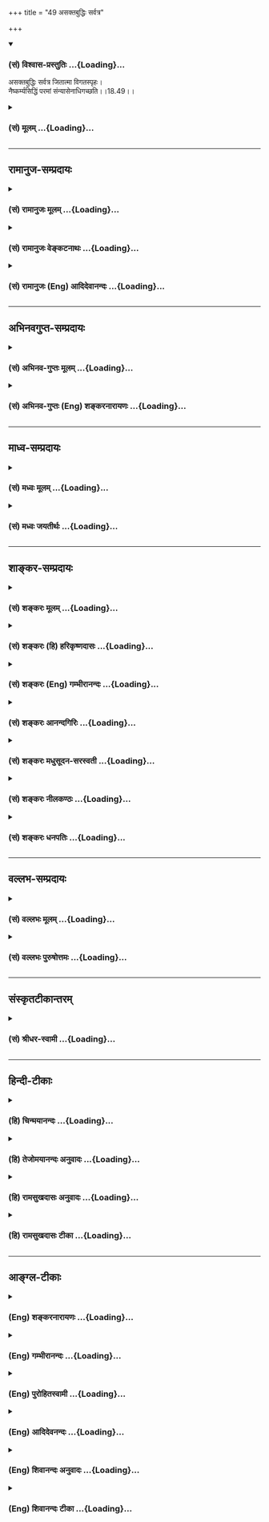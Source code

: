 +++
title = "49 असक्तबुद्धिः सर्वत्र"

+++
<div class="js_include" newlevelforh1="3" title="(सं) विश्वास-प्रस्तुतिः" unfilled url="/purANam_vaiShNavam/mahAbhAratam/06-bhIShma-parva/03-bhagavad-gItA-parva/saMskRtam/vishvAsa-prastutiH/18_moxa-saMnyAsa-yogaH/49_asaktabuddhiH_sar.md">
<details open><summary><h3>(सं) विश्वास-प्रस्तुतिः ...{Loading}...</h3></summary>

असक्तबुद्धिः सर्वत्र जितात्मा विगतस्पृहः।  
नैष्कर्म्यसिद्धिं परमां संन्यासेनाधिगच्छति।।18.49।।
</details>
</div>
<div class="js_include collapsed" newlevelforh1="3" title="(सं) मूलम्" unfilled url="/purANam_vaiShNavam/mahAbhAratam/06-bhIShma-parva/03-bhagavad-gItA-parva/saMskRtam/mUlam/18_moxa-saMnyAsa-yogaH/49_asaktabuddhiH_sar.md">
<details><summary><h3>(सं) मूलम् ...{Loading}...</h3></summary>

असक्तबुद्धिः सर्वत्र जितात्मा विगतस्पृहः।  
नैष्कर्म्यसिद्धिं परमां संन्यासेनाधिगच्छति।।18.49।।
</details>
</div>


_________________
## रामानुज-सम्प्रदायः
<div class="js_include collapsed" newlevelforh1="3" title="(सं) रामानुजः मूलम्" unfilled url="/purANam_vaiShNavam/mahAbhAratam/06-bhIShma-parva/03-bhagavad-gItA-parva/saMskRtam/rAmAnujaH/mUlam/18_moxa-saMnyAsa-yogaH/49_asaktabuddhiH_sar.md">
<details><summary><h3>(सं) रामानुजः मूलम् ...{Loading}...</h3></summary>

।।18.49।।**सर्वत्र** फलादिषु **असक्तबुद्धिः जितात्मा** जितमनाः
परमपुरुषकर्तृत्वानुसन्धानेन आत्मकर्तृत्वे **विगतस्पृहः** एवं त्यागाद्
अनन्यत्वेन निर्णीतेन **संन्यासेन** युक्तः कर्म कुर्वन् **परमां
नैष्कर्म्यसिद्धिम् अधिगच्छति।** परमां ध्याननिष्ठां ज्ञानयोगस्य अपि
फलभूताम् अधिगच्छति इत्यर्थः। वक्ष्यमाणध्यानयोगावाप्तिं
सर्वेन्द्रियकर्मोपरतिरूपाम् अधिगच्छति।

</details>
</div>
<div class="js_include collapsed" newlevelforh1="3" title="(सं) रामानुजः वेङ्कटनाथः" unfilled url="/purANam_vaiShNavam/mahAbhAratam/06-bhIShma-parva/03-bhagavad-gItA-parva/saMskRtam/rAmAnujaH/venkaTanAthaH/18_moxa-saMnyAsa-yogaH/49_asaktabuddhiH_sar.md">
<details><summary><h3>(सं) रामानुजः वेङ्कटनाथः ...{Loading}...</h3></summary>

  
  
।।18.49।। सर्वत्रासक्तबुद्धिः इत्युक्तेऽपि पुनःविगतस्पृहः
इत्येतत्फलसङ्गनिवृत्तिरूपत्यागसहपठितकर्तृत्वत्यागविषयत्वौचित्यात्
स्वप्नादिष्वपि स्वात्मनि
कर्तृत्वानुसन्धानप्रसङ्गनिवृत्तिरूपत्यागकाष्ठाविवक्षयेत्याहआत्मकर्तृत्वे
विगतस्पृह इति। सन्न्यासेनाधिगच्छति इति न ज्ञानयोगादिपरं;कर्म न त्यजेत्
इति प्रकृतानन्वयात्;
अध्यायारम्भोक्तसन्न्यासविषयत्वौचित्याच्चेत्यभिप्रायेणाऽऽहएवं
त्यागादनन्यत्वेन निर्णीतेनेति। अत्र नैष्कर्म्यसिद्धिशब्दो न
मोक्षविषयःसिद्धिं प्राप्तः इत्यादिना पुनः कर्तव्यविधानात्; नापि
ज्ञानयोगमात्रविषयः;परमाम् इति विशेषणान्नैष्कर्म्यशब्दमात्रेण च
तद्विवक्षोपपत्तेः। अतोऽत्र ज्ञाननिष्ठाफलप्रारम्भो विवक्षित
इत्यभिप्रायेणाऽऽहपरमां ध्याननिष्ठामिति। नैष्कर्म्यसिद्धिम् इति
समासवशात्परमत्वविशेषणशक्त्या वा सिद्धिं,विवृणोति -- ज्ञानयोगस्यापि
फलभूतामिति। उक्तार्थपरत्वमुत्तरग्रन्थानुगुण्येनाऽऽह --
वक्ष्यमाणध्यानयोगावाप्तिमित्यादिना। निर्गतकर्मा निष्कर्मा; तस्य भावो
नैष्कर्म्यमिति व्युत्पत्तिं व्यनक्तिसर्वेन्द्रियकर्मोपरतिरूपामिति।  
  

</details>
</div>
<div class="js_include collapsed" newlevelforh1="3" title="(सं) रामानुजः (Eng) आदिदेवानन्दः" unfilled url="/purANam_vaiShNavam/mahAbhAratam/06-bhIShma-parva/03-bhagavad-gItA-parva/saMskRtam/rAmAnujaH/english/AdidevAnandaH/18_moxa-saMnyAsa-yogaH/49_asaktabuddhiH_sar.md">
<details><summary><h3>(सं) रामानुजः (Eng) आदिदेवानन्दः ...{Loading}...</h3></summary>

18.49 He whose understanding is, on all sides, without attachments,
concerning fruits etc., whose 'self is conered,' i.e., who has conered
his mind; who, by contemplating on the agency of the Supreme Person, is
free from the habit of attributing agency to the self; and who is thus
eipped with Sannyasa which has been positively determined to be the same
as Tyaga - such a man, performing actions, attains supreme perfection
which is free from all activities. The meaning is that he attains
devotion to Dhyana which is the consummation of even Jnana Yoga; he
attains Dhyana Yoga (Yoga of meditation) consisting in the complete
cessation of sensory activity, which is going to be described hereafter.

</details>
</div>


_________________
## अभिनवगुप्त-सम्प्रदायः
<div class="js_include collapsed" newlevelforh1="3" title="(सं) अभिनव-गुप्तः मूलम्" unfilled url="/purANam_vaiShNavam/mahAbhAratam/06-bhIShma-parva/03-bhagavad-gItA-parva/saMskRtam/abhinava-guptaH/mUlam/18_moxa-saMnyAsa-yogaH/49_asaktabuddhiH_sar.md">
<details><summary><h3>(सं) अभिनव-गुप्तः मूलम् ...{Loading}...</h3></summary>

।।18.41 -- 18.60।। एवमियता षण्णां प्रत्येकं त्रिस्वरूपत्वं धृत्यादीनां च
प्रतिपादितम्। तन्मध्यात् सात्त्विके राशौ वर्तमानो दैवीं संपदं प्राप्त इह
ज्ञाने योग्यः; त्वं च तथाविधः इत्यर्जुनः प्रोत्साहितः। अधुना तु इदमुच्यते
-- यदि तावदनया ज्ञानबुद्ध्या कर्मणि भवान् प्रवर्तते तदा
स्वधर्मप्रवृत्त्या विज्ञानपूततया च न कर्मसंबन्धस्तव। अथैतन्नानुमन्यसे;
तदवश्यं तव प्रवृत्त्या तावत् भाव्यम् जातेरेव तथाभावे स्थितत्वात्। यतः
सर्वः स्वभावनियतः +++(S;;N स्वस्वभावनियतः )+++ कुतश्चिद्दोषात्
तिरोहिततत्स्वभावः +++(S;;N -- हिततत्तत्स्वभावः )+++ कंचित्कालं भूत्वापि;
तत्तिरोधायकविगमे स्वभावं व्यक्त्यापन्नं लभत एव। तथाहि एवंविधो वर्णनां
स्वभावः। एवमवश्यंभाविन्यां प्रवृत्तौ ततः फलविभागिता भवेत्।। तदाह --
ब्राह्मणेत्यादि अवशोऽपि तत् इत्यन्तम्। ब्राह्मणादीनां
कर्मप्रविभागनिरूपणस्य स्वभावोऽश्यं नातिक्रामति,+++(S; ; N omit न and read
अतिक्रामति )+++ इति क्षत्रियस्वभावस्य भवतोऽनिच्छतोऽपि प्रकृतिः स्वभावाख्या
नियोक्तृताम् अव्यभिचारेण भजते। केवलं तया नियुक्तस्य पुण्यपापसंबन्धः। अतः
मदभिहितविज्ञानप्रमाणपुरःसरीकारेण कर्माण्यनुतिष्ठ। तथा सति बन्धो
निवर्त्स्यति। इत्यस्यार्थस्य परिकरघटनतात्पर्यं +++(S; ; N -- करबन्धघटन --
)+++ महावाक्यार्थस्य। अवान्तरवाक्यानां स्पष्टा ( ष्टोऽ ) र्थः। समासेन +++(S
omits समासेन )+++ ( श्लो. 50 ) संक्षेपेण। ज्ञानस्य; प्रागुक्तस्य। निष्ठां (
ष्ठा ) वाग्जालपरिहारेण निश्चितामाह। बुद्ध्या विशुद्धया इत्यादि सर्वमेतत्
व्याख्यातप्रायमिति न पुनरायस्यते,+++(N -- रारभ्यते )+++।

</details>
</div>
<div class="js_include collapsed" newlevelforh1="3" title="(सं) अभिनव-गुप्तः (Eng) शङ्करनारायणः" unfilled url="/purANam_vaiShNavam/mahAbhAratam/06-bhIShma-parva/03-bhagavad-gItA-parva/saMskRtam/abhinava-guptaH/english/shankaranArAyaNaH/18_moxa-saMnyAsa-yogaH/49_asaktabuddhiH_sar.md">
<details><summary><h3>(सं) अभिनव-गुप्तः (Eng) शङ्करनारायणः ...{Loading}...</h3></summary>

18.49 See Comment under 18.60

</details>
</div>


_________________
## माध्व-सम्प्रदायः
<div class="js_include collapsed" newlevelforh1="3" title="(सं) मध्वः मूलम्" unfilled url="/purANam_vaiShNavam/mahAbhAratam/06-bhIShma-parva/03-bhagavad-gItA-parva/saMskRtam/madhvaH/mUlam/18_moxa-saMnyAsa-yogaH/49_asaktabuddhiH_sar.md">
<details><summary><h3>(सं) मध्वः मूलम् ...{Loading}...</h3></summary>

।।18.49।। नैष्कर्म्यसिद्धिं; नैष्कर्म्यफलां योगसिद्धिम्।

</details>
</div>
<div class="js_include collapsed" newlevelforh1="3" title="(सं) मध्वः जयतीर्थः" unfilled url="/purANam_vaiShNavam/mahAbhAratam/06-bhIShma-parva/03-bhagavad-gItA-parva/saMskRtam/madhvaH/jayatIrthaH/18_moxa-saMnyAsa-yogaH/49_asaktabuddhiH_sar.md">
<details><summary><h3>(सं) मध्वः जयतीर्थः ...{Loading}...</h3></summary>

।।18.49।। नैष्कर्म्यसिद्धिं मोक्षमिति केचित्; तदसत् तदनन्तरं मां विशते
इति वाक्यशेषविरोधादिति भावेनान्यथा व्याचष्टे -- **नैष्कर्म्ये**ति।
नैष्कर्म्यार्था सिद्धिर्नैष्कर्म्यसिद्धिः। सा च योगस्येत्यर्थः।

</details>
</div>


_________________
## शाङ्कर-सम्प्रदायः
<div class="js_include collapsed" newlevelforh1="3" title="(सं) शङ्करः मूलम्" unfilled url="/purANam_vaiShNavam/mahAbhAratam/06-bhIShma-parva/03-bhagavad-gItA-parva/saMskRtam/shankaraH/mUlam/18_moxa-saMnyAsa-yogaH/49_asaktabuddhiH_sar.md">
<details><summary><h3>(सं) शङ्करः मूलम् ...{Loading}...</h3></summary>

।।18.49।। -- **असक्तबुद्धिः** असक्ता सङ्गरहिता बुद्धिः अन्तःकरणं यस्य सः
असक्तबुद्धिः **सर्वत्र** पुत्रदारादिषु आसक्तिनिमित्तेषु; **जितात्मा**
जितः वशीकृतः आत्मा अन्तःकरणं यस्य सः जितात्मा; **विगतस्पृहः** विगता
स्पृहा तृष्णा देहजीवितभोगेषु यस्मात् सः विगतस्पृहः; यः एवंभूतः आत्मज्ञः
सः **नैष्कर्म्यसिद्धिं** निर्गतानि कर्माणि यस्मात्
निष्क्रियब्रह्मात्मसंबोधात् सः निष्कर्मा तस्य भावः नैष्कर्म्यम्;
नैष्कर्म्यं च तत् सिद्धिश्च सा नैष्कर्म्यसिद्धिः; निष्कर्मत्वस्य वा
निष्क्रियात्मरूपावस्थानलक्षणस्य सिद्धिः निष्पत्तिः; तां
नैष्कर्म्यसिद्धिं **परमां** प्रकृष्टां कर्मजसिद्धिविलक्षणां
सद्योमुक्त्यवस्थानरूपां संन्यासेन सम्यग्दर्शनेन तत्पूर्वकेण वा
सर्वकर्मसंन्यासेन अधिगच्छति प्राप्नोति। तथा च उक्तम् -- सर्वकर्माणि मनसा
संन्यस्य नैव कुर्वन्न कारयन्नास्ते (गीता 5।13) इति।। पूर्वोक्तेन
स्वकर्मानुष्ठानेन ईश्वराभ्यर्चनरूपेण जनितां प्रागुक्तलक्षणां सिद्धिं
प्राप्तस्य उत्पन्नात्मविवेकज्ञानस्य केवलात्मज्ञाननिष्ठारूपा
नैष्कर्म्यलक्षणा सिद्धिः येन क्रमेण भवति; तत् वक्तव्यमिति आह --,

</details>
</div>
<div class="js_include collapsed" newlevelforh1="3" title="(सं) शङ्करः (हि) हरिकृष्णदासः" unfilled url="/purANam_vaiShNavam/mahAbhAratam/06-bhIShma-parva/03-bhagavad-gItA-parva/saMskRtam/shankaraH/hindI/harikRShNadAsaH/18_moxa-saMnyAsa-yogaH/49_asaktabuddhiH_sar.md">
<details><summary><h3>(सं) शङ्करः (हि) हरिकृष्णदासः ...{Loading}...</h3></summary>

।।18.49।। ज्ञाननिष्ठाकी योग्यताप्राप्तिरूप जो कर्मजनित सिद्धि कही गयी है;
उसकी फलभूत ज्ञाननिष्ठारूप नैष्कर्म्यसिद्धि भी कही जानी चाहिये। इसलिये
अगला श्लोक आरम्भ किया जाता है --, जो सर्वत्र असक्तबुद्धि है -- पुत्र;
स्त्री आदि जो आसक्तिके स्थान हैं; उन सबमें जिसका अन्तःकरण आसक्तिसे --
प्रीतिसे रहित हो चुका है। जो जितात्मा है -- जिसका आत्मा यानी अन्तःकरण
जीता हुआ है अर्थात् वशमें किया हुआ है। जो स्पृहारहित है -- शरीर; जीवन और
भोगोंमें भी जिसकी स्पृहा -- तृष्णा नष्ट हो गयी है। जो ऐसा आत्मज्ञानी है;
वह परम नैष्कर्म्यसिद्धिको ( प्राप्त करता है )। निष्क्रिय ब्रह्म ही आत्मा
है यह ज्ञान होनेके कारण जिसके सर्वकर्म निवृत्त हो गये हैं वह निष्कर्मा
है। उसके भावका नाम नैष्कर्म्य है और निष्कर्मतारूप सिद्धिका नाम
नैष्कर्म्यसिद्धि है। अथवा निष्क्रिय आत्मस्वरूपसे स्थित होनारूप
निष्कर्मताका सिद्ध होना ही नैष्कर्म्यसिद्धि है। ऐसी जो कर्मजनित सिद्धिसे
विलक्षण और सद्योमुक्तिमें स्थित होनारूप उत्तम सिद्धि है; उसको संन्यासके
द्वारा; यानी यथार्थ ज्ञानसे अथवा ज्ञानपूर्वक सर्वकर्मसंन्यासके द्वारा;
लाभ करता है ऐसा ही कहा भी है कि सब कर्मोंको मनसे छोड़कर न करता हुआ और न
करवाता हुआ रहता है।

</details>
</div>
<div class="js_include collapsed" newlevelforh1="3" title="(सं) शङ्करः (Eng) गम्भीरानन्दः" unfilled url="/purANam_vaiShNavam/mahAbhAratam/06-bhIShma-parva/03-bhagavad-gItA-parva/saMskRtam/shankaraH/english/gambhIrAnandaH/18_moxa-saMnyAsa-yogaH/49_asaktabuddhiH_sar.md">
<details><summary><h3>(सं) शङ्करः (Eng) गम्भीरानन्दः ...{Loading}...</h3></summary>

18.49 Asakta-buddhih, he whose intellect, the internal organ, remains
unattached; sarvatra, to everything, with regard to son, wife and others
who are the cuases of attachment; jitatma, who has conered his internal
organs; and vigata-sprhah, who is desireless, whose thirst for his body,
life and objects of enjoyment have been eradicated;-he who is such a
knower of the Self, adhigaccahti, attains; sannyasena, through
monasticism, through perfect knowledge or through renunciation of all
actions preceded by this knowledge; the paramam, supreme, most
excellent; naiskarmya-siddhim, perfection consisting in the state of one
free from duties. One is said to be free from duties from whom duties
have daparted as a result of realizing that the actionless Brahman is
his Self; his state is naiskarmyam. That siddhi (perfection) which is
this naiskarmya is naiskarmya-siddhi. Or, this phrase means 'achievement
of naiskarmya', i.e., achievement of the state of remaining established
in one's own real nature as the actionless Self-which is different from
the success arising from Karma (-yoga), and is of the form of being
established in the state of immediate Liberation. Accordingly has it
been said, '৷৷.having given up all actions mentally,৷৷.without doing or
causing (others) to do anything at all' (5.13). The stages through which
one who has attained success-which has the aforesaid characteristics and
which arises from the performance of one's own duties mentioned earlier
as worship of God-, and in whom has arisen discriminative knowledge,
achieves perfection-in the form of exclusive adherence to Knowledge of
the Self and consisting in the state of one free from duties-have to be
stated. With this is view the Lord says:

</details>
</div>
<div class="js_include collapsed" newlevelforh1="3" title="(सं) शङ्करः आनन्दगिरिः" unfilled url="/purANam_vaiShNavam/mahAbhAratam/06-bhIShma-parva/03-bhagavad-gItA-parva/saMskRtam/shankaraH/AnandagiriH/18_moxa-saMnyAsa-yogaH/49_asaktabuddhiH_sar.md">
<details><summary><h3>(सं) शङ्करः आनन्दगिरिः ...{Loading}...</h3></summary>

।।18.49।। विदुषः सर्वकर्मत्यागेऽपि नाविदुषस्तथेत्युक्तम्;
इदानीमुक्तमनूद्यानन्तरश्लोकतात्पर्यमाह -- **या च** **कर्मजेति।**
चोऽवधारणार्थो भिन्नक्रमो वक्तव्य इत्यत्र संबध्यते।
साधनान्युपदिशन्नैष्कर्म्यसिद्धिं व्यपदिशति -- **असक्तेति।**
पुत्रादिविषये चेतसः सङ्गाभावेऽपि तस्यास्वाधीनत्वमाशङ्क्याह --
**जितात्मेति।** असक्तिमुक्त्वा स्पृहाभावं वदता
पुनरुक्तिरिष्टेत्याशङ्क्याह -- **देहेति।** उक्तमनूद्य तत्फलं लम्भयति --
**य एवमिति।** कर्मणां निर्गतौ हेतुमाह -- **निष्क्रियेति।**
सम्यग्ज्ञानार्थत्वेन नैष्कर्म्यसिद्धिशब्दं व्याख्यायार्थान्तरमाह --
**नैष्कर्म्यस्येति।** प्रकर्षमेव प्रकटयति -- **कर्मजेति।** संन्यासस्य
श्रुतिस्मृत्योः सम्यग्दर्शनत्वाप्रसिद्धेरयुक्तं तादात्म्यमित्याशङ्क्य
पक्षान्तरमाह -- **तत्पूर्वकेणेति।** संन्यासान्नैष्कर्म्यप्राप्तिरित्यत्र
वाक्योपक्रमानुकूल्यमाह -- **तथाचेति।**

</details>
</div>
<div class="js_include collapsed" newlevelforh1="3" title="(सं) शङ्करः मधुसूदन-सरस्वती" unfilled url="/purANam_vaiShNavam/mahAbhAratam/06-bhIShma-parva/03-bhagavad-gItA-parva/saMskRtam/shankaraH/madhusUdana-sarasvatI/18_moxa-saMnyAsa-yogaH/49_asaktabuddhiH_sar.md">
<details><summary><h3>(सं) शङ्करः मधुसूदन-सरस्वती ...{Loading}...</h3></summary>

।।18.49।। कः पुनः सर्वकर्मत्यागासमर्थो यो
नित्यानित्यवस्तुविवेकजेनेहामुत्रार्थभोगवैराग्येण शमदमादिसंपन्नः कर्मजां
सिद्धिमशुद्धिपरिक्षयद्वारा मुमुक्षुः शुद्धब्रह्मात्मैक्यजिज्ञासां
प्राप्तः स स्वेष्टमोक्षहेतुब्रह्मात्मैक्यज्ञानसाधनवेदान्तवाक्यश्रवणादि
कर्तुं सर्वविक्षेपनिवृत्त्या तच्छेषभूतं सर्वकर्मसंन्यासं
श्रुतिस्मृतिविहितं कुर्यादेव। तस्मादेवंविच्छान्तो दान्त उपरतस्तितिक्षुः
समाहितो भूत्वात्मन्येवात्मानं पश्येत् इति श्रुतेःसत्यानृते सुखदुःखे
वेदानिमं लोकममुं च परित्यज्यात्मानमन्विच्छेत् इति स्मृतेश्च
उपरतस्त्यक्तसर्वकर्मा भूत्वात्मानं पश्येत्। आत्मदर्शनाय वेदान्तवाक्यानि
विचारयेदिति श्रुत्यर्थः। एतादृश एवब्रह्मसंस्थोऽमृतत्वमेति इति श्रुत्या
धर्मस्कन्धत्रयविलक्षणत्वेन प्रतिपादितः परमहंसपरिव्राजकः परमहंसपरिव्राजकं
कृतकृत्यं गुरुमुपसृत्य वेदान्तवाक्यविचारसमर्थो यमुद्दिश्यअथातो
ब्रह्मजिज्ञासा इत्यादिचतुर्लक्षणमीमांसा भगवता बादरायणेन समारम्भि।
कीदृशोऽसावित्याह -- असक्तेति। सर्वत्र पुत्रदारादिषु
सक्तिनिमित्तेष्वप्यसक्तबुद्धिरहमेषां ममैत इत्यभिष्वङ्गरहिता बुद्धिर्यस्य
सः। यतो जितात्मा विषयेभ्यः प्रत्याहृत्य वशीकृतान्तःकरणः। विषयरागे सति
कथं,प्रत्याहरणं तत्राह। विगतस्पृहो देहजीवितभोगेष्वपि वाञ्छारहितः
सर्वदृश्येषु दोषदर्शनेन नित्यबोधपरमानन्दरूपमोक्षगुणदर्शनेन च सर्वतो
विरक्त इत्यर्थः। य एवं शुद्धान्तःकरणःस्वकर्मणा तमभ्यर्च्य सिद्धिं
विन्दति मानवः इति वचनप्रतिपादितां कर्मजामपरमां सिद्धिं
ज्ञानसाधनवेदान्तवाक्यविचाराधिकारलक्षणां ज्ञाननिष्ठायोग्यतां प्राप्तः स
संन्यासेन शिखायज्ञोपवीतादिसहितसर्वकर्मत्यागेन हेतुना तत्पूर्वकेण
विचारेणेत्यर्थः। नैष्कर्म्यसिद्धिं निष्कर्म ब्रह्म तद्विषयं
विचारपरिनिष्पन्नं ज्ञानं नैष्कर्म्यं तद्रूपां सिद्धिं परमां कर्मजाया
अपरमसिद्धेः फलभूतामधिगच्छति साधनपरिपाकेण प्राप्नोति। अथवा
संन्यासेनेतीत्थंभूतलक्षणे तृतीया। सर्वकर्मसंन्यासरूपां नैष्कर्म्यसिद्धिं
ब्रह्मसाक्षात्कारयोग्यतां नैर्गुण्यलक्षणां सिद्धिं परमां पूर्वस्याः
सिद्धेः सात्त्विक्याः फलभूतामधिगच्छतीत्यर्थः।

</details>
</div>
<div class="js_include collapsed" newlevelforh1="3" title="(सं) शङ्करः नीलकण्ठः" unfilled url="/purANam_vaiShNavam/mahAbhAratam/06-bhIShma-parva/03-bhagavad-gItA-parva/saMskRtam/shankaraH/nIlakaNThaH/18_moxa-saMnyAsa-yogaH/49_asaktabuddhiH_sar.md">
<details><summary><h3>(सं) शङ्करः नीलकण्ठः ...{Loading}...</h3></summary>

।।18.49।। स्वकर्मणामीश्वरे समर्पणं कर्तव्यमित्युक्त्वानन्तरश्लोकद्वयेन
स्वकर्मणामावश्यकत्वमुक्त्वा तेषां परमेश्वरेऽर्पणेन किं फलं स्यादित्यत आह
-- **असक्तेति।** संन्यासेनकार्यमित्येव यत्कर्म नियतं
क्रियतेऽर्जुन। ,सङ्गं त्यक्त्वा फलं चैव स त्यागः सात्त्विको मतः इति
पूर्वोक्तेनामुख्यसात्त्विकत्यागेन। असक्तबुद्धिः पुत्रदारादिषु सक्तिपदेषु
आसक्तिवर्जिता बुद्धिर्यस्य सोऽसक्तबुद्धिः विरक्त इत्यर्थः। अतएव जितात्मा
शान्तचित्तः। विगतस्पृहः विशेषेण गता स्पृहा तृष्णा यस्य तादृशो भूत्वा
नैष्कर्म्यसिद्धिं कात्स्न्र्येन स्वरूपतः कर्मत्यागलक्षणां
पारिव्राज्यसिद्धिं परमां पूर्वोक्तामुख्यत्यागापेक्षयातिश्रेष्ठां न
द्वेष्ट्यकुशलं कर्मेति श्लोके व्याख्यातां अधिगच्छति प्राप्नोति।

</details>
</div>
<div class="js_include collapsed" newlevelforh1="3" title="(सं) शङ्करः धनपतिः" unfilled url="/purANam_vaiShNavam/mahAbhAratam/06-bhIShma-parva/03-bhagavad-gItA-parva/saMskRtam/shankaraH/dhanapatiH/18_moxa-saMnyAsa-yogaH/49_asaktabuddhiH_sar.md">
<details><summary><h3>(सं) शङ्करः धनपतिः ...{Loading}...</h3></summary>

।।18.49।। ज्ञाननिष्ठायोग्यतालक्षणायाः कर्मजायाः सिद्धेः फलभूतां
ज्ञाननिष्ठालक्षणां नैष्कर्म्यसिद्धिमाह -- असक्तेति। सर्वत्र
सक्तिनिमित्तेषु पुत्रदारादिष्वसक्तबुद्धिरसक्ता सङ्गरहिता बुद्धिरन्तःकरणं
यस्य स यतो जितो वशीकृत आत्मान्तःकरणं यस्य स जितात्मा। अतएव विगता स्पृहा
देहजीवभोगेषु तृष्णा यस्मात्स य एवंभूत आत्मज्ञः स नैष्कर्म्यसिद्धिं
निर्गतानि कर्माणि यस्मात् निष्क्रयात्मसंबोधात् स निष्कर्मा तस्य भावो
नैष्कर्म्यं तच्च तत्सिद्धिश्च सा नैष्कर्म्यस्य
निष्क्रियात्मस्वरुपावस्थानलक्षणस्य सिद्धिर्निवृत्तिरिति वा तां परमां
कर्मजायाः सिद्धेः प्रकृष्टां सद्योमुक्त्यवस्थानरुपां संन्यासंन
सभ्यग्दर्शनेन तत्पूर्वकेण वा सर्वकर्मसंन्यासंनाधिगच्छति प्राप्नोति।
तदुक्तंसर्वकर्माणि मनसा सन्यस्यास्ते सुखं वशी। नवद्वारे पुरे देही नैव
कुर्वन्न कारयन् इति।

</details>
</div>


_________________
## वल्लभ-सम्प्रदायः
<div class="js_include collapsed" newlevelforh1="3" title="(सं) वल्लभः मूलम्" unfilled url="/purANam_vaiShNavam/mahAbhAratam/06-bhIShma-parva/03-bhagavad-gItA-parva/saMskRtam/vallabhaH/mUlam/18_moxa-saMnyAsa-yogaH/49_asaktabuddhiH_sar.md">
<details><summary><h3>(सं) वल्लभः मूलम् ...{Loading}...</h3></summary>

।।18.49।। पूर्वोक्तप्रकारमेव पुनरनुस्मारयति -- असक्तबुद्धिरिति।
सर्वकर्मणां फलादिषु सक्तिरहितं चित्तं यस्येत्यर्थें साङ्ख्यमुपादेयम्।
जितात्मा विगतस्पृह इति योगसारं; भगवद्व्यतिरिक्ते स्पृहारहित इति वा
भक्तिरुपादेयतयोक्ता। एवं सन्न्यासेन परमां सिद्धिं नैष्कर्म्यरूपां
पूर्वसूत्रितामधिगच्छति।

</details>
</div>
<div class="js_include collapsed" newlevelforh1="3" title="(सं) वल्लभः पुरुषोत्तमः" unfilled url="/purANam_vaiShNavam/mahAbhAratam/06-bhIShma-parva/03-bhagavad-gItA-parva/saMskRtam/vallabhaH/puruShottamaH/18_moxa-saMnyAsa-yogaH/49_asaktabuddhiH_sar.md">
<details><summary><h3>(सं) वल्लभः पुरुषोत्तमः ...{Loading}...</h3></summary>

  
  
।।18.49।। यतो मत्कर्म सदोषमपि न त्यजेत्; अन्यानि च स्वफलभोगं कारयित्वा
त्यजन्ति ततः स्वयमेव तत्त्यागः कर्त्तव्यस्तेन च सिद्धिं
प्राप्नुयादित्याह -- असक्तेति। सर्वत्र सर्वकर्मादिषु असक्तबुद्धिः असक्ता
न संसक्ता बुद्धिर्यस्य तादृशः; जितात्मा वशीकृतान्तःकरणः; विगतस्पृहः
फलाभिलाषरहितः सन्न्यासेन परमामुत्कृष्टां नैष्कर्म्यसिद्धिं
कर्मनिवृत्तिफलरूपां सिद्धिं अधिगच्छति प्राप्नोतीत्यर्थः।
आसक्त्याद्यभिलाषान्ताभावकथनेनैतद्युक्तस्त्यागेनाऽपि सिद्धिं न प्राप्नोति
तत्कर्मनिष्ठयैव भवतीति व्यञ्जितम्।  
  

</details>
</div>


_________________
## संस्कृतटीकान्तरम्
<div class="js_include collapsed" newlevelforh1="3" title="(सं) श्रीधर-स्वामी" unfilled url="/purANam_vaiShNavam/mahAbhAratam/06-bhIShma-parva/03-bhagavad-gItA-parva/saMskRtam/shrIdhara-svAmI/18_moxa-saMnyAsa-yogaH/49_asaktabuddhiH_sar.md">
<details><summary><h3>(सं) श्रीधर-स्वामी ...{Loading}...</h3></summary>

।।18.49।। ननु कथं कर्मणि क्रियमाणे दोषांशप्रहाणेन गुणांश एव संपत्स्यत
इत्यपेक्षायामाह **-- असक्तेति।** असक्ता सङ्गशून्या बुद्धिर्यस्य;
जितात्मा निरहंकारः; विगतस्पृहो विगता स्पृहा फलविषयेच्छा यस्मात्स
एवंभूतेनस त्यागः सात्त्विको मत इत्येवं पूर्वोक्तेन
कर्मासक्तितत्फलयोस्त्यागलक्षणेन संन्यासेन नैष्कर्म्यसिद्धिं
सर्वकर्मनिवृत्तिलक्षणां सत्त्वशुद्धिमधिगच्छति। यद्यपि सङ्गफलयोस्त्यागेन
कर्मानुष्ठानमपि नैष्कर्म्यमेव; कर्तृत्वाभिनिवेशाभावात्। तदुक्तम् -- नैव
किंचित्करोमीति युक्तो मन्येत तत्त्वित् इत्यादिश्लोकचतुष्टयेन;
तथाप्यनेनोक्तलक्षणेन संन्यासेन परमां नैष्कर्म्यसिद्धिम्सर्वकर्माणि मनसा
संन्यस्यास्ते सुखं वशी इत्येवंलक्षणां पारमहंस्यापरपर्यायां प्राप्नोति।

</details>
</div>


_________________
## हिन्दी-टीकाः
<div class="js_include collapsed" newlevelforh1="3" title="(हि) चिन्मयानन्दः" unfilled url="/purANam_vaiShNavam/mahAbhAratam/06-bhIShma-parva/03-bhagavad-gItA-parva/hindI/chinmayAnandaH/18_moxa-saMnyAsa-yogaH/49_asaktabuddhiH_sar.md">
<details><summary><h3>(हि) चिन्मयानन्दः ...{Loading}...</h3></summary>

।।18.49।। हमको यह स्मरण रखना चाहिए कि सम्पूर्ण गीतोपदेश उस अर्जुन के लिए
दिया गया था; जो युद्ध भूमि पर कर्तव्य की विशालता को देखकर संभ्रमित हो
गया था। वह युद्ध से पलायन कर; जंगलों में स्वकल्पित धारणा के अनुसार
संन्यास का जीवन जीना चाहता था। भगवान् श्रीकृष्ण ने गीता में इस सिद्धांत
का प्रतिपादन किया है कि सांसारिक जीवन तथा उसके कर्तव्यों से दूर भागना
संन्यास नहीं है। इस श्लोक में भगवान् श्री कृष्ण नैर्ष्कम्य सिद्धि की
परिभाषा देते हैं; जिसका साधन संन्यास है। संन्यास का अर्थ है शरीर; मन और
बुद्धि उपाधियों के साथ हुए अपने तादात्म्य का त्याग करना। अपने शुद्ध
आत्मस्वरूप में निष्ठा प्राप्त करना ही नैर्ष्कम्य सिद्धि है। जब हम अपने
आत्मस्वरूप को विस्मृत कर देते हैं; तब कर्तृत्व भोक्तृत्व अभिमानी जीव की
उत्पत्ति होती है। तत्पश्चात् हमारा समस्त व्यवहार जीव के रूप में ही होता
है। लौकिक जगत् में भी; मद्यपान से उन्मत्त पुरुष में इस प्रकार की
आत्मविस्मृति देखी जाती है। वह अपने व्यक्तित्व और पद को विस्मृत कर किसी
अन्य रूप में ही व्यवहार करने लगता है। इस मादक उन्मत्तता में वह अपनी
शिक्षादीक्षा; सभ्यता और संस्कृति को अपमानित करता हुआ निन्दनीय व्यवहार
करता है। जब तक उस मादक पेय का प्रभाव बना रहता है; तब तक वह इसी प्रकार
निन्द्य व्यवहार करता रहता है। आत्म अज्ञान के कारण अभिमानी जीव की उत्पत्ति
होती है। आत्मज्ञान से इस अज्ञान का नाश हो जाने पर जीव को अपने परिपूर्ण
सच्चिदानन्द स्वरूप का अनुभव होता है। उस पूर्ण के पूर्ण अनुभव में
अपूर्णता का भान कहाँ और अपूर्णता न हो; तो कामना की भी उत्पत्ति नहीं हो
सकती। कामना के अभाव में विचारों का संचलन ही अवरुद्ध हो जाता है; और इस
प्रकार सुख की प्राप्ति के लिए कर्म करने की आवश्यकता नहीं रह जाती। यह
स्थिति परम नैर्ष्कम्य सिद्धि कही जा सकती है। वेदान्त दर्शन में वर्णित
नैर्ष्कम्य सिद्धि परमानन्द के अनुभव की वह स्थिति है; जिसमें अज्ञान; काम;
विचार और कर्म का सर्वथा अभाव है। वेदान्तरूपी अध्यात्मिकमनोविज्ञान में हम
कह सकते हैं कि अज्ञान कर्म का प्रपितामह है अत यह स्पष्ट हो जाता है कि
स्वस्वरूप में संस्थिति ही नैर्ष्कम्य सिद्धि है। इसे ही निर्विकल्प अथवा
निष्कामत्व की स्थिति भी कहते हैं। इस श्लोक में गीताचार्य भगवान् श्रीकृष्ण
यह स्पष्ट घोषणा करते हैं कि नैर्ष्कम्य की परम सिद्धि को प्राप्त होने का
साधन ज्ञानलक्षण संन्यास है। जीवन संघर्षों से तुच्छ प्रकार के अशोभनीय
पलायन के द्वारा इस पूर्णत्व की स्थिति को प्राप्त नहीं किया जा सकता।
स्वधर्म के पालन द्वारा हमको चित्तशुद्धि प्राप्त करनी चाहिए और तदुपरान्त
ही संन्यास अर्थात् आत्मबोध के द्वारा स्वस्वरूप में दृढ़स्थिति प्राप्त की
जा सकती है। क्षत्रिय होने के नाते अर्जुन का युद्ध से विरत होना उपयुक्त
नहीं था। अत भगवान् श्रीकृष्ण उसे उसके स्वधर्म में प्रवृत्त करते
हैं। सर्वत्र असक्त बुद्धि यह सुविदित तथ्य है कि विषयों में आसक्त पुरुष को
कभी मनशान्ति नहीं प्राप्त होती। आसक्ति के कारण मन क्षुब्ध रहता है और
दुर्बल शरीर मन की इच्छा के अनुसार काम करते हुए थक जाता है। मुण्डन किया
हुआ मस्तक अर्थात् वह बुद्धि जो समस्त प्रकार की आसक्तियों से मुक्त है;
वही उस परमात्मा को प्रकट कर सकती है; जो समस्त उपाधियों को चेतना प्रदान
करता है। यह वास्तविक नैर्ष्कम्य सिद्धि है और एक साधन सम्पन्न उत्तम
अधिकारी ही इसे प्राप्त कर सकता है। अर्जुन की संन्यास की इच्छा बन्धुमित्र
परिवार के प्रति आसक्ति के कारण उत्पन्न हुई थी; अनासक्ति से नहीं। इसलिए;
वह इच्छा मिथ्या ही थी। जितात्मा और विगतस्पृह जिस पुरुष के मन में विषयभोग
की किंचिन्मात्र भी लालसा नहीं रह गयी है (विगतस्पृह); केवल वही पुरुष
जितात्मा अर्थात् पूर्ण आत्मसंयमी बन सकता है। मन और बुद्धि में ही क्रमश
कर्तृत्व और भोकतृत्व के अभिमान निवास करते हैं। इन दोनों अभिमानों का
संयुक्त रूप ही जीव कहलाता है। संसार में इस जीव का अस्तित्व बने रहने के
कारण विषयों में उसकी स्पृहा है। सम्यक् विवेचन द्वारा यह जानकर कि विषयों
में सुख नहीं होता; यह स्पृहा नष्ट की जा सकती है। उसी प्रकार; आत्मा और
अनात्मा के विवेक के द्वारा आत्मबोध होने पर जीवभाव का भी अन्त हो जाता है।
गीता इस बात को बारम्बार दोहराते हुए कभी नहीं थकती कि आध्यात्मिक उन्नति
के लिए आत्मसंयम एवं स्पृहा समाप्ति अपरिहार्य गुण हैं। यहाँ विशेष ध्यान
देने योग्य बात यह है कि नैर्ष्कम्य सिद्धि कोई अप्राप्त और नवीन स्थिति की
प्राप्ति नहीं है; वरन् अज्ञान जनित आसक्तियों के त्याग से अपने स्वरूप की
पहचान मात्र है। यह स्वत सिद्ध साध्य की सिद्धि है। भगवान् श्रीकृष्ण आगे
कहते हैं।

</details>
</div>
<div class="js_include collapsed" newlevelforh1="3" title="(हि) तेजोमयानन्दः अनुवादः" unfilled url="/purANam_vaiShNavam/mahAbhAratam/06-bhIShma-parva/03-bhagavad-gItA-parva/hindI/tejomayAnandaH/anuvAdaH/18_moxa-saMnyAsa-yogaH/49_asaktabuddhiH_sar.md">
<details><summary><h3>(हि) तेजोमयानन्दः अनुवादः ...{Loading}...</h3></summary>

।।18.49।। सर्वत्र आसक्ति रहित बुद्धि वाला वह पुरुष जो स्पृहारहित तथा
जितात्मा है, संन्यास के द्वारा परम नैर्ष्कम्य सिद्धि को प्राप्त होता
है।।

</details>
</div>
<div class="js_include collapsed" newlevelforh1="3" title="(हि) रामसुखदासः अनुवादः" unfilled url="/purANam_vaiShNavam/mahAbhAratam/06-bhIShma-parva/03-bhagavad-gItA-parva/hindI/rAmasukhadAsaH/anuvAdaH/18_moxa-saMnyAsa-yogaH/49_asaktabuddhiH_sar.md">
<details><summary><h3>(हि) रामसुखदासः अनुवादः ...{Loading}...</h3></summary>

।।18.49।। जिसकी बुद्धि सब जगह आसक्तिरहित है, जिसने शरीरको वशमें कर रखा
है, जो स्पृहारहित है, वह मनुष्य साङ्ख्ययोगके द्वारा नैष्कर्म्य-सिद्धिको
प्राप्त हो जाता है।

</details>
</div>
<div class="js_include collapsed" newlevelforh1="3" title="(हि) रामसुखदासः टीका" unfilled url="/purANam_vaiShNavam/mahAbhAratam/06-bhIShma-parva/03-bhagavad-gItA-parva/hindI/rAmasukhadAsaH/TIkA/18_moxa-saMnyAsa-yogaH/49_asaktabuddhiH_sar.md">
<details><summary><h3>(हि) रामसुखदासः टीका ...{Loading}...</h3></summary>

।।18.49।।***व्याख्या --***  संन्यास(साङ्ख्य) योगका अधिकारी होनेसे ही
सिद्धि होती है। अतः उसका अधिकारी कैसा होना चाहिये -- यह बतानेके लिये
श्लोकके पूर्वार्द्धमें तीन बातें बतायी हैं --,(1) **असक्तबुद्धिः सर्वत्र
--** जिसकी बुद्धि सब जगह आसक्तिरहित है अर्थात् देश; काल; घटना;
परिस्थिति; वस्तु; व्यक्ति; क्रिया; पदार्थ आदि किसीमें भी जिसकी बुद्धि
लिप्त नहीं होती।  
  
(2) **जितात्मा --** जिसने शरीरपर अधिकार कर लिया है अर्थात् जो आलस्य;
प्रमाद आदिसे शरीरके वशीभूत नहीं होता; प्रत्युत इसको अपने वशीभूत रखता है।
तात्पर्य है कि वह किसी कार्यको अपने सिद्धान्तपूर्वक करना चाहता है तो उस
कार्यमें शरीर तत्परतासे लग जाता है और किसी क्रिया; घटना; आदिसे
हटना,चाहता है तो वह वहाँसे हट जाता है। इस प्रकार जिसने शरीरपर विजय कर ली
है; वह जितात्मा कहलाता है।  
  
(3) **विगतस्पृहः --** जीवनधारणमात्रके लिये जिनकी विशेष जरूरत होती है; उन
चीजोंकी सूक्ष्म इच्छाका नाम स्पृहा है जैसे -- सागपत्ती कुछ मिल जाय;
रूखीसूखी रोटी ही मिल जाय; कुछनकुछ खाये बिना हम कैसे जी सकते हैं जल पीये
बिना हम कैसे रह सकते हैं ठण्डीके दिनोंमें कपड़े बिलकुल न हों तो हम कैसे
जी सकते हैं साङ्ख्ययोगका साधक इन जीवननिर्वाहसम्बन्धी आवश्यकताओंकी भी
परवाह नहीं करता। तात्पर्य यह हुआ कि साङ्ख्ययोगमें चलनेवालेको जडताका त्याग
करना पड़ता है। उस जडताका त्याग करनेमें उपर्युक्त तीन बातें आयी हैं।
असक्तबुद्धि होनेसे वह जितात्मा हो जाता है; और जितात्मा होनेसे वह
विगतस्पृह हो जाता है; तब वह साङ्ख्ययोगका अधिकारी हो जाता
है।**नैष्कर्म्यसिद्धिं परमां संन्यासेनाधिगच्छति --** ऐसा असक्तबुद्धि;
जितात्मा और विगतस्पृह पुरुष साङ्ख्ययोगके द्वारा परम नैष्कर्म्यसिद्धिको
अर्थात् नैष्कर्म्यरूप परमात्मतत्त्वको प्राप्त हो जाता है। कारण कि
क्रियामात्र प्रकृतिमें होती है और जब स्वयंका उस क्रियाके साथ लेशमात्र भी
सम्बन्ध नहीं रहता; तब कोई भी क्रिया और उसका फल उसपर किञ्चिन्मात्र भी
लागू नहीं होता। अतः उसमें जो स्वाभाविक; स्वतःसिद्ध निष्कर्मता --
निर्लिप्तता है; वह प्रकट हो जाती है।  
  
***सम्बन्ध --***  अब उस परम सिद्धिको प्राप्त करनेकी विधि बतानेकी
प्रतिज्ञा करते हैं।

</details>
</div>


_________________
## आङ्ग्ल-टीकाः
<div class="js_include collapsed" newlevelforh1="3" title="(Eng) शङ्करनारायणः" unfilled url="/purANam_vaiShNavam/mahAbhAratam/06-bhIShma-parva/03-bhagavad-gItA-parva/english/shankaranArAyaNaH/18_moxa-saMnyAsa-yogaH/49_asaktabuddhiH_sar.md">
<details><summary><h3>(Eng) शङ्करनारायणः ...{Loading}...</h3></summary>

18.49. He, whose mind entertains no attachment to anything, who is
self-conered and is free from craving-he attains by means of
renunciation the supreme success of actionlessness.

</details>
</div>
<div class="js_include collapsed" newlevelforh1="3" title="(Eng) गम्भीरानन्दः" unfilled url="/purANam_vaiShNavam/mahAbhAratam/06-bhIShma-parva/03-bhagavad-gItA-parva/english/gambhIrAnandaH/18_moxa-saMnyAsa-yogaH/49_asaktabuddhiH_sar.md">
<details><summary><h3>(Eng) गम्भीरानन्दः ...{Loading}...</h3></summary>

18.49 He whose intellect remains unattached to everything, who has
conered his internal organs and is desireless, attains through
monasticism the supreme perfection consisting in the state of one free
from duties.

</details>
</div>
<div class="js_include collapsed" newlevelforh1="3" title="(Eng) पुरोहितस्वामी" unfilled url="/purANam_vaiShNavam/mahAbhAratam/06-bhIShma-parva/03-bhagavad-gItA-parva/english/purohitasvAmI/18_moxa-saMnyAsa-yogaH/49_asaktabuddhiH_sar.md">
<details><summary><h3>(Eng) पुरोहितस्वामी ...{Loading}...</h3></summary>

18.49 He whose mind is entirely detached, who has conquered himself,
whose desires have vanished, by his renunciation reaches that stage of
perfect freedom where action completes itself and leaves no seed.

</details>
</div>
<div class="js_include collapsed" newlevelforh1="3" title="(Eng) आदिदेवनन्दः" unfilled url="/purANam_vaiShNavam/mahAbhAratam/06-bhIShma-parva/03-bhagavad-gItA-parva/english/AdidevanandaH/18_moxa-saMnyAsa-yogaH/49_asaktabuddhiH_sar.md">
<details><summary><h3>(Eng) आदिदेवनन्दः ...{Loading}...</h3></summary>

18.49 He whose understanding is on all sides unattached, whose self is
conered, who is free from desires - he attains by renunciation the
supreme perfection transcending all activity.

</details>
</div>
<div class="js_include collapsed" newlevelforh1="3" title="(Eng) शिवानन्दः अनुवादः" unfilled url="/purANam_vaiShNavam/mahAbhAratam/06-bhIShma-parva/03-bhagavad-gItA-parva/english/shivAnandaH/anuvAdaH/18_moxa-saMnyAsa-yogaH/49_asaktabuddhiH_sar.md">
<details><summary><h3>(Eng) शिवानन्दः अनुवादः ...{Loading}...</h3></summary>

18.49 He whose intellect is unattached everywhere, who has subdued his
self, from whom desire has fled, he by renunciation, attains the supreme
state of freedom from action.

</details>
</div>
<div class="js_include collapsed" newlevelforh1="3" title="(Eng) शिवानन्दः टीका" unfilled url="/purANam_vaiShNavam/mahAbhAratam/06-bhIShma-parva/03-bhagavad-gItA-parva/english/shivAnandaH/TIkA/18_moxa-saMnyAsa-yogaH/49_asaktabuddhiH_sar.md">
<details><summary><h3>(Eng) शिवानन्दः टीका ...{Loading}...</h3></summary>

18.49 असक्तबुद्धिः whose intellect is unattached; सर्वत्र eveywhere;
जितात्मा who has subdued his self; विगतस्पृहः whose desire has fled;
नैष्कर्म्यसिद्धिम् the perfection consisting in freedom from action;
परमाम् the supreme; संन्यासेन by renunciaion; अधिगच्छति (he)
attains.Commentary The mind of one who is free from attachment to wife;
son; body and property; who has controlled his senses and the mind; who
has no desire for the body; for life and for sensual pleasure; turns
inwards towards God or the immortal Self. It is not attracted by the
sensual objects of the world. It is filled with dispassion and
discrimination.He gradually gets himself established in his own Self
which is of the nature of ExistenceKnowledgeBliss. Such a person who has
knowledge of the Self attains to the highest perfection; to pefect
freedom from action by renunciation.Ignorance is destroyed by the
attainment of the knowledge of the Self. There is cessation of activity.
One may perform actions for the solidarity of the world and yet he will
not be bound by actions as he has attained absolute freedom from action
through the knowledge of the Self. The fire of knowledge has burnt the
fruitbearing effects of Karmas or actions. He has no idea of agency as
he is absolutely free from egoism; as he has identified himself with the
Supreme Being.Naishkarmya siddhi may also mean the attainment of the
state of Naishkarmya. In this exalted; magnanimous; ineffable state of
divine splendour and glory; one remains as the actionless Self. This is
the state of immediate liberation of the Vedantins (Kaivalya Moksha or
Sadyomukti). This marvellous state is attained by renunciation or right
knowledge or by the renunciation of all actions brought about by the
attainment of the knowledge of the Self. Mentally renouncing all actions
and selfcontrolled; the embodied one rests happily in the ninegated;
city; neither acting nor causing others to act. (Cf.V.13)Now the Lord
teaches in the next verse how a man who; having attained perfection as
described above in verse 46; by doing his duty in the service of the
Lord can attain perfect freedom from action. He gets discrimination;
practises constant meditation and rests in the knowledge of the
immutable Self.,(Cf.III.4and19)

</details>
</div>
